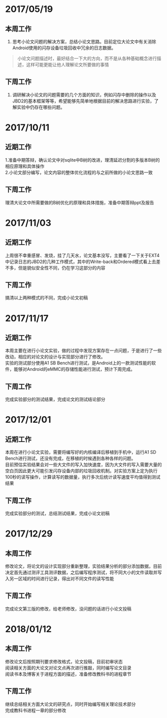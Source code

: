 # 2017/05/19
## 本周工作
1. 思考小论文问题的解决方案，总结小论文思路。目前定位大论文中有关消除Android使用的闪存设备垃圾回收中冗余的日志数据。

> 小论文问题描述时，最好结合一下大的方向，而不是从各种基础概念进行描述，这样可能更能让他人理解论文所要做的事情

## 下周工作
1. 调研解决小论文的问题需要的几个方面的知识，例如闪存中删除的操作以及JBD2的基本框架等等，希望能够先简单地根据目前的解决思路进行实验，了解实验中仍存在哪些问题。

# 2017/10/11
## 近期工作
1.准备中期答辩，确认论文中对sqlite中B树的改进，理清延迟分割的多版本B树的相应原理和具体操作    
2.小论文部分编写，论文内容的整体优化流程的与之前所做的小论文思路一致

## 下周工作
理清大论文中所需要做的B树优化的原理和具体措施，准备中期答辩ppt及报告

# 2017/11/03
## 近期工作
上周很不幸重感冒、发烧，挂了几天水，论文基本没写，主要看了一下关于EXT4中记录日志的JBD2的几种工作模式，其中的Write-back和Ordered模式看上去差不多，但是貌似安全性不同，仍在学习这部分的内容

## 下周工作
搞清以上两种模式的不同，完成小论文初稿

# 2017/11/17
## 近期工作
本周主要在进行小论文实验，做的过程中发现方案存在一点问题，于是进行了一些改动，相应的对论文的设计与实现部分进行了修改。    
实验的测试部分使用A1 SB Bench进行测试，是Android上的一款测试性能的软件，能够对Android的eMMC的存储性能进行测试，预计下周完成。
## 下周工作
完成实验部分的测试结果，完成论文的测试结论部分

# 2017/12/01
## 近期工作
本周在进行小论文实验，需要将编写好的内核编译后移植到手机中，运行A1 SD Bench进行测试，还没有完成，在移植的时候遇到各种各样的问题。    
目前预估实验结果会对一些大文件的写入加快速度，因为大文件的写入需要大量的空白页因此更大可能引发闪存设备内部的垃圾回收机制。对实验方案上定为执行100秒的读写操作，计算读写的数据量，执行多次后统计读写速度平均值得到测试结果
## 下周工作
完成实验部分的测试，总结测试结果，完成小论文初稿

# 2017/12/29
## 本周工作
修改论文，将论文的设计实现部分重新整理，实验结果分析的部分添加数据，目前决定首先通过测评工具测评数据，之后编写程序测试，将不同大小的文件读取并写入另一区域的时间进行记录，得出对不同文件的读写性能
## 下周工作
完成论文第三版的修改，给老师修改，没问题的话进行小论文投稿

# 2018/01/12
## 本周工作
修改论文后按照期刊要求修改格式，论文投稿，目前初审状态    
阅读相关方面的大论文对论文点再次进行推敲，同时编写论文目录    
阅读书本及博客关于进程方面的描述，准备修改教科书的进程章节
## 下周工作
继续总结相关方面大论文的研究点，同时开始编写相关理论技术部分    
完成教科书进程一章的部分修改
